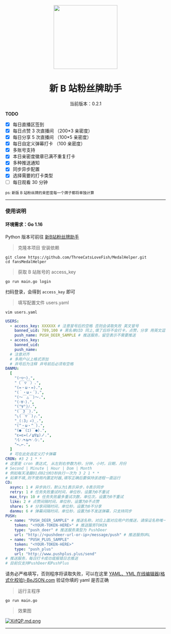 <p align="center">
  <img src="https://s1.ax1x.com/2022/05/24/XPx1tx.png" width="200" height="200" alt="">
</p>
<div align="center">
<h1> 新 B 站粉丝牌助手
</h1>
<p>当前版本：0.2.1</p>
 </div>

**TODO**

-   [x] 每日直播区签到
-   [x] 每日点赞 3 次直播间 （200\*3 亲密度）
-   [x] 每日分享 5 次直播间 （100\*5 亲密度）
-   [x] 每日自定义弹幕打卡 （100 亲密度）
-   [x] 多账号支持
-   [x] 本日亲密度徽章已满不重复打卡
-   [x] 多种推送通知
-   [x] 同步异步配置
-   [x] 选择需要的打卡类型
-   [ ] 每日观看 30 分钟

<small>ps: 新版 B 站粉丝牌的亲密度每一个牌子都将单独计算  </small>

---

### 使用说明

#### 环境需求：Go 1.16

Python 版本可前往 [新B站粉丝牌助手](https://github.com/XiaoMiku01/fansMedalHelper)

> 克隆本项目 安装依赖

```shell
git clone https://github.com/ThreeCatsLoveFish/MedalHelper.git
cd fansMedalHelper
```

> 获取 B 站账号的 access_key

```shell
go run main.go login
```
扫码登录，会得到 `access_key` 即可

> 填写配置文件 users.yaml

```shell
vim users.yaml
```

```yaml
USERS:
  - access_key: XXXXXX # 注意冒号后的空格 否则会读取失败 英文冒号
    banned_uid: 789,100 # 黑名单UID 同上,填了后将不会打卡，点赞，分享 用英文逗号分隔 不填则不限制
    push_name: PUSH_DEER_SAMPLE # 推送服务，留空表示不需要推送
  - access_key:
    banned_uid:
    push_name:
  # 注意对齐
  # 多用户以上格式添加
  # 井号后为注释 井号前后必须有空格
DANMU:
  [
    "(⌒▽⌒).",
    "（￣▽￣）.",
    "(=・ω・=).",
    "(｀・ω・´).",
    "(〜￣△￣)〜.",
    "(･∀･).",
    "(°∀°)ﾉ.",
    "(￣3￣).",
    "╮(￣▽￣)╭.",
    "_(:3」∠)_.",
    "(^・ω・^ ).",
    "(●￣(ｴ)￣●).",
    "ε=ε=(ノ≧∇≦)ノ.",
    "⁄(⁄ ⁄•⁄ω⁄•⁄ ⁄)⁄.",
    "←◡←.",
  ]
  # 可在此处自定义打卡弹幕
CRON: #3 2 1 * *
# 这里是 cron 表达式, 从左到右参数为秒，分钟，小时，日期，月份
# Second | Minute | Hour | Dom | Month
# 例如每天凌晨01点02分03秒执行一次为 3 2 1 * *
# 如果不填,则不使用内置定时器,填写正确后要保持该进程一直运行
CD:
  async: 1 # 异步执行，默认为1表示异步，0表示同步
  retry: 1 # 任务失败重试时间，单位秒，设置为0不重试
  max_try: 10 # 任务失败最多重试次数，单位次，设置为0不重试
  like: 2 # 点赞间隔时间，单位秒，设置为0不点赞
  share: 5 # 分享间隔时间，单位秒，设置为0不分享
  danmu: 6 # 弹幕间隔时间，单位秒，设置为0不发送弹幕，只支持同步
PUSH:
  - name: "PUSH_DEER_SAMPLE" # 推送名称，对应上面对应用户的推送，请保证名称唯一
    token: "<YOUR-TOKEN-HERE>" # 推送服务TOKEN
    type: "push_deer" # 推送服务类型为 PushDeer
    url: "http://<pushdeer-url-or-ip>/message/push" # 推送服务URL
  - name: "PUSH_PLUS_SAMPLE"
    token: "<YOUR-TOKEN-HERE>"
    type: "push_plus"
    url: "http://www.pushplus.plus/send"
# 推送服务，每日打卡成功或报错日志推送
# 目前仅支持PushDeer和PushPlus
```

请务必严格填写，否则程序将读取失败，可以在这里 [YAML、YML 在线编辑器(格式化校验)-BeJSON.com](https://www.bejson.com/validators/yaml_editor/) 验证你填的 yaml 是否正确

> 运行主程序

```shell
go run main.go
```

> 效果图

[![XiifQP.md.png](https://s1.ax1x.com/2022/05/24/XiifQP.md.png)](https://imgtu.com/i/XiifQP)

---
